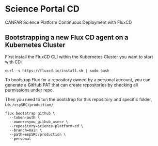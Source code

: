 # Science Portal CD
CANFAR Science Platform Continuous Deployment with FluxCD

## Bootstrapping a new Flux CD agent on a Kubernetes Cluster

First install the FluxCD CLI within the Kubernetes Cluster you want to start with CD: 

```
curl -s https://fluxcd.io/install.sh | sudo bash
```

To bootstrap Flux for a repository owned by a personal account, you can generate a GitHub PAT that can create repositories by checking all permissions under repo.

Then you need to tun the bootstrap for this repository and specific folder, i.e. `/espSRC/production/`:

```
flux bootstrap github \
  --token-auth \
  --owner=<you_github_user> \
  --repository=science-platform-cd \
  --branch=main \
  --path=espSRC/production \
  --personal
```




